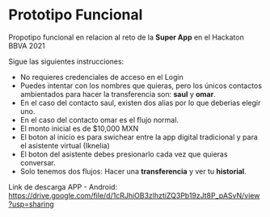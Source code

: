 # Prototipo Funcional
Propotipo funcional en relacion al reto de la **Super App** en el Hackaton BBVA 2021

Sigue las siguientes instrucciones: 
* No requieres credenciales de acceso en el Login
* Puedes intentar con los nombres que quieras, pero los únicos contactos ambientados para hacer la transferencia son: **saul** y **omar**.
* En el caso del contacto saul, existen dos alias por lo que deberias elegir uno.
* En el caso del contacto omar es el flujo normal.
* El monto inicial es de $10,000 MXN
* El boton al inicio es para swichear entre la app digital tradicional y para el asistente virtual (Iknelia)
* El boton del asistente debes presionarlo cada vez que quieras conversar.
* Solo tenemos dos flujos: Hacer una **transferencia** y ver tu **historial**.

Link de descarga APP - Android: 
https://drive.google.com/file/d/1cRJhiOB3zlhztiZQ3Pb19zJt8P_pASvN/view?usp=sharing

